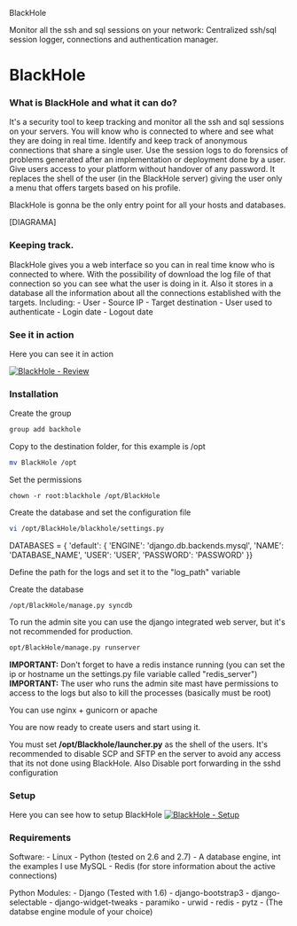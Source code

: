 BlackHole

Monitor all the ssh and sql sessions on your network: Centralized ssh/sql session logger, connections and authentication manager.

# BlackHole

### What is BlackHole and what it can do?
It's a security tool to keep tracking and monitor all the ssh and sql sessions on your servers.
You will know who is connected to where and see what they are doing in real time.
Identify and keep track of anonymous connections that share a single user.
Use the session logs to do forensics of problems generated after an implementation or deployment done by a user.
Give users access to your platform without handover of any password.
It replaces the shell of the user (in the BlackHole server) giving the user only a menu that offers targets based on his profile.

BlackHole is gonna be the only entry point for all your hosts and databases.

[DIAGRAMA]

### Keeping track.
BlackHole gives you a web interface so you can in real time know who is connected to where.
With the possibility of download the log file of that connection so you can see what the user is doing in it.
Also it stores in a database all the information about all the connections established with the targets.
Including:
    - User
    - Source IP
    - Target destination
    - User used to authenticate
    - Login date
    - Logout date
    
### See it in action

Here you can see it in action

[![BlackHole - Review](https://i1.ytimg.com/vi/NSPyeQ6UXgs/hqdefault.jpg)](http://www.youtube.com/watch?v=NSPyeQ6UXgs)

### Installation

Create the group

```Bash
group add backhole
```

Copy to the destination folder, for this example is /opt

```Bash
mv BlackHole /opt
```

Set the permissions

```
chown -r root:blackhole /opt/BlackHole
```

Create the database and set the configuration file

```Bash
vi /opt/BlackHole/blackhole/settings.py
```

DATABASES = {
    'default': {
        'ENGINE': 'django.db.backends.mysql',
        'NAME': 'DATABASE_NAME',
        'USER': 'USER',
        'PASSWORD': 'PASSWORD'
     }}

Define the path for the logs and set it to the "log_path" variable

Create the database

```/opt/BlackHole/manage.py syncdb```


To run the admin site you can use the django integrated web server, but it's not recommended for production.

```Bash
opt/BlackHole/manage.py runserver
```
**IMPORTANT:** Don't forget to have a redis instance running (you can set the ip or hostname un the settings.py file variable called "redis_server")
**IMPORTANT:** The user who runs the admin site mast have permissions to access to the logs but also to kill the processes (basically must be root)

You can use nginx + gunicorn or apache

You are now ready to create users and start using it.

You must set **/opt/Blackhole/launcher.py** as the shell of the users.
It's recommended to disable SCP and SFTP en the server to avoid any access that its not done using BlackHole.
Also Disable port forwarding in the sshd configuration

### Setup
Here you can see how to setup BlackHole
[![BlackHole - Setup](https://i1.ytimg.com/vi/trjYvbQE1vY/hqdefault.jpg)](http://www.youtube.com/watch?v=trjYvbQE1vY)

### Requirements

Software:
    - Linux
    - Python (tested on 2.6 and 2.7)
    - A database engine, int the examples I use MySQL
    - Redis (for store information about the active connections)
    
Python Modules:
    - Django (Tested with 1.6)
    - django-bootstrap3
    - django-selectable
    - django-widget-tweaks
    - paramiko
    - urwid
    - redis
    - pytz
    - (The databse engine module of your choice)
    
 